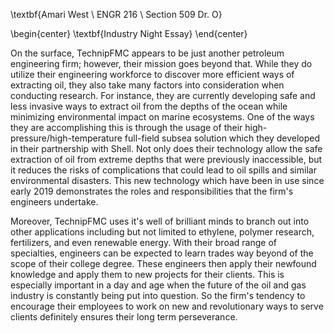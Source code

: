 \textbf{Amari West \\ ENGR 216 \\ Section 509 Dr. O}


\begin{center}
\textbf{Industry Night Essay}
\end{center}

On the surface, TechnipFMC appears to be just another petroleum engineering firm; however, their mission goes beyond that. While they do utilize their engineering workforce to discover more efficient ways of extracting oil, they also take many factors into consideration when conducting research. For instance, they are currently developing safe and less invasive ways to extract oil from the depths of the ocean while minimizing environmental impact on marine ecosystems. One of the ways they are accomplishing this is through the usage of their high-pressure/high-temperature full-field subsea solution which they developed in their partnership with Shell. Not only does their technology allow the safe extraction of oil from extreme depths that were previously inaccessible, but it reduces the risks of complications that could lead to oil spills and similar environmental disasters. This new technology which have been in use since early 2019 demonstrates the roles and responsibilities that the firm's engineers undertake.

Moreover, TechnipFMC uses it's well of brilliant minds to branch out into other applications including but not limited to ethylene, polymer research, fertilizers, and even renewable energy. With their broad range of specialties, engineers can be expected to learn trades way beyond of the scope of their college degree. These engineers then apply their newfound knowledge and apply them to new projects for their clients. This is especially important in a day and age when the future of the oil and gas industry is constantly being put into question. So the firm's tendency to encourage their employees to work on new and revolutionary ways to serve clients definitely ensures their long term perseverance.